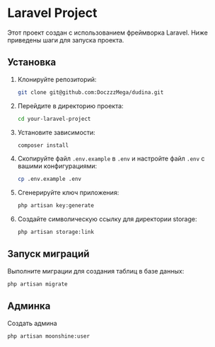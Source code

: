# Laravel Project

Этот проект создан с использованием фреймворка Laravel. Ниже приведены шаги для запуска проекта.

## Установка

1. Клонируйте репозиторий:

    ```bash
    git clone git@github.com:DoczzzMega/dudina.git
    ```
2. Перейдите в директорию проекта:

    ```bash
    cd your-laravel-project
    ```

3. Установите зависимости:

    ```bash
    composer install
    ```

4. Скопируйте файл `.env.example` в `.env` и настройте файл `.env` с вашими конфигурациями:

    ```bash
    cp .env.example .env
    ```

5. Сгенерируйте ключ приложения:

    ```bash
    php artisan key:generate
    ```

6. Создайте символическую ссылку для директории storage:

    ```bash
    php artisan storage:link
    ```

## Запуск миграций

Выполните миграции для создания таблиц в базе данных:

```bash
php artisan migrate
```

## Админка

Создать админа
```bash
php artisan moonshine:user
```
